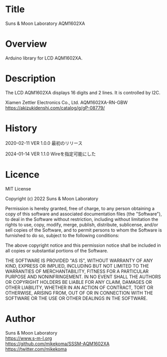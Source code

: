 # Title

Suns & Moon Laboratory AQM1602XA


# Overview

Arduino library for LCD AQM1602XA.


# Description

The LCD AQM1602XA displays 16 digits and 2 lines. It is controlled by I2C.

Xiamen Zettler Electronics Co., Ltd. AQM1602XA-RN-GBW
https://akizukidenshi.com/catalog/g/gP-08779/


# History

2020-02-11 VER 1.0.0
最初のリリース

2024-01-14 VER 1.1.0
Wireを指定可能にした

# Licence

MIT License

Copyright (c) 2022 Suns & Moon Laboratory

Permission is hereby granted, free of charge, to any person obtaining a copy
of this software and associated documentation files (the "Software"), to deal
in the Software without restriction, including without limitation the rights
to use, copy, modify, merge, publish, distribute, sublicense, and/or sell
copies of the Software, and to permit persons to whom the Software is
furnished to do so, subject to the following conditions:

The above copyright notice and this permission notice shall be included in all
copies or substantial portions of the Software.

THE SOFTWARE IS PROVIDED "AS IS", WITHOUT WARRANTY OF ANY KIND, EXPRESS OR
IMPLIED, INCLUDING BUT NOT LIMITED TO THE WARRANTIES OF MERCHANTABILITY,
FITNESS FOR A PARTICULAR PURPOSE AND NONINFRINGEMENT. IN NO EVENT SHALL THE
AUTHORS OR COPYRIGHT HOLDERS BE LIABLE FOR ANY CLAIM, DAMAGES OR OTHER
LIABILITY, WHETHER IN AN ACTION OF CONTRACT, TORT OR OTHERWISE, ARISING FROM,
OUT OF OR IN CONNECTION WITH THE SOFTWARE OR THE USE OR OTHER DEALINGS IN THE
SOFTWARE.


# Author

Suns & Moon Laboratory  
https://www.s-m-l.org  
https://github.com/mikekoma/SSSM-AQM1602XA  
https://twitter.com/mikekoma  

